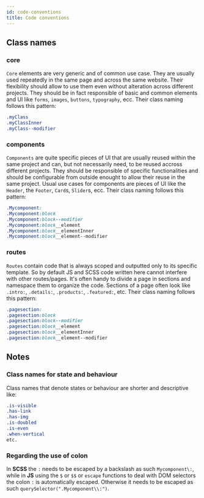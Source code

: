 ```yaml
---
id: code-conventions
title: Code conventions
---
```


## Class names

### core

`Core` elements are very generic and of common use case. They are usually used repeatedly in the same page and across the same website. Their flexibility should allow to use them even without alteration across different projects. They should be in fact responsible of basic and common elements and UI like `forms`, `images`, `buttons`, `typography`, ecc. Their class naming follows this pattern:

```scss
.myClass
.myClassInner
.myClass--modifier
```

### components

`Components` are quite specific pieces of UI that are usually reused within the same project and can, but not necessarily need, to be reused accross different projects. They should be responsible of specific functionalities and should be configurable from outside enought to allow their reuse in the same project. Usual use cases for components are pieces of UI like the `Header`, the `Footer`, `Card`s, `Slider`s, ecc. Their class naming follows this pattern:

```scss
.Mycomponent:
.Mycomponent:block
.Mycomponent:block--modifier
.Mycomponent:block__element
.Mycomponent:block__elementInner
.Mycomponent:block__element--modifier
```

### routes

`Routes` contain code that is always scoped and outputted only to its specific template. So by default JS and SCSS code written here cannot interfere with other routes/pages. It's often handy to divide a page in sections and namespace them to organize the code. Sections of a page often look like `.intro:`, `.details:`, `.products:`, `.featured:`, etc. Their class naming follows this pattern:

```scss
.pagesection:
.pagesection:block
.pagesection:block--modifier
.pagesection:block__element
.pagesection:block__elementInner
.pagesection:block__element--modifier
```

## Notes

### Class names for state and behaviour

Class names that denote states or behaviour are shorter and descriptive like:

```scss
.is-visible
.has-link
.has-img
.is-doubled
.is-even
.when-vertical
etc.
```

### Regarding the use of colon

In **SCSS** the `:` needs to be escaped by a backslash as such `Mycomponent\:`, while in **JS** using the `$` or `$$` or `escape` functions to deal with DOM selectors the colon `:` is automatically escaped. Otherwise it needs to be escaped as such `querySelector(".Mycomponent\\:")`.
